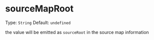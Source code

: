 # sourceMapRoot
Type: `String`
Default: `undefined`

the value will be emitted as `sourceRoot` in the source map information
